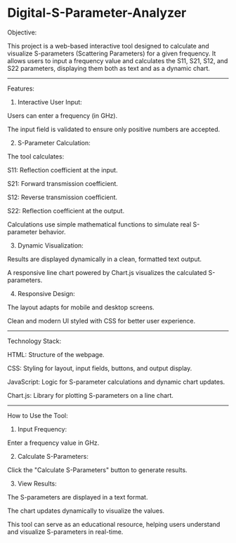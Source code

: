 # Digital-S-Parameter-Analyzer
Objective:

This project is a web-based interactive tool designed to calculate and visualize S-parameters (Scattering Parameters) for a given frequency. It allows users to input a frequency value and calculates the S11, S21, S12, and S22 parameters, displaying them both as text and as a dynamic chart.


---

Features:

1. Interactive User Input:

Users can enter a frequency (in GHz).

The input field is validated to ensure only positive numbers are accepted.



2. S-Parameter Calculation:

The tool calculates:

S11: Reflection coefficient at the input.

S21: Forward transmission coefficient.

S12: Reverse transmission coefficient.

S22: Reflection coefficient at the output.


Calculations use simple mathematical functions to simulate real S-parameter behavior.



3. Dynamic Visualization:

Results are displayed dynamically in a clean, formatted text output.

A responsive line chart powered by Chart.js visualizes the calculated S-parameters.



4. Responsive Design:

The layout adapts for mobile and desktop screens.

Clean and modern UI styled with CSS for better user experience.





---

Technology Stack:

HTML: Structure of the webpage.

CSS: Styling for layout, input fields, buttons, and output display.

JavaScript: Logic for S-parameter calculations and dynamic chart updates.

Chart.js: Library for plotting S-parameters on a line chart.



---

How to Use the Tool:

1. Input Frequency:

Enter a frequency value in GHz.



2. Calculate S-Parameters:

Click the "Calculate S-Parameters" button to generate results.



3. View Results:

The S-parameters are displayed in a text format.

The chart updates dynamically to visualize the values.


This tool can serve as an educational resource, helping users understand and visualize S-parameters in real-time.
